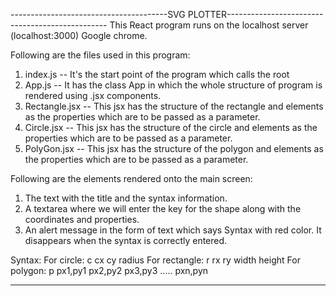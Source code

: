 ---------------------------------------SVG PLOTTER------------------------------------------------
This React program runs on the localhost server (localhost:3000) Google chrome.

Following are the files used in this program:

1. index.js -- It's the start point of the program which calls the root
2. App.js -- It has the class App in which the whole structure of program is rendered using .jsx components.
3. Rectangle.jsx -- This jsx has the structure of the rectangle and elements as the properties which are to be passed as a parameter.
4. Circle.jsx -- This jsx has the structure of the circle and elements as the properties which are to be passed as a parameter.
5. PolyGon.jsx -- This jsx has the structure of the polygon and elements as the properties which are to be passed as a parameter.


Following are the elements rendered onto the main screen:
1. The text with the title and the syntax information.
2. A textarea where we will enter the key for the shape along with the coordinates and properties.
3. An alert message in the form of text which says Syntax with red color. It disappears when the syntax is correctly entered.

Syntax:
For circle: c cx cy radius
For rectangle: r rx ry width height
For polygon: p px1,py1 px2,py2 px3,py3 ..... pxn,pyn


---------------------------------------------------------------------------------------------------------------------------

